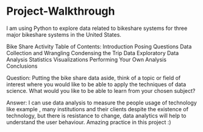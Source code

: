 # Project-Walkthrough
I am using Python to explore data related to bikeshare systems for three major bikeshare systems in the United States.

Bike Share Activity 
Table of Contents:
Introduction
Posing Questions
Data Collection and Wrangling
Condensing the Trip Data
Exploratory Data Analysis
Statistics
Visualizations
Performing Your Own Analysis
Conclusions

Question: Putting the bike share data aside, think of a topic or field of interest where you would like to be able to apply the techniques of data science. What would you like to be able to learn from your chosen subject?

Answer: I can use data analysis to measure the people usage of technology like example , many institutions and their clients despite the existence of technology, but there is resistance to change, data analytics will help to understand the user behaviour. Amazing practice in this project :)

